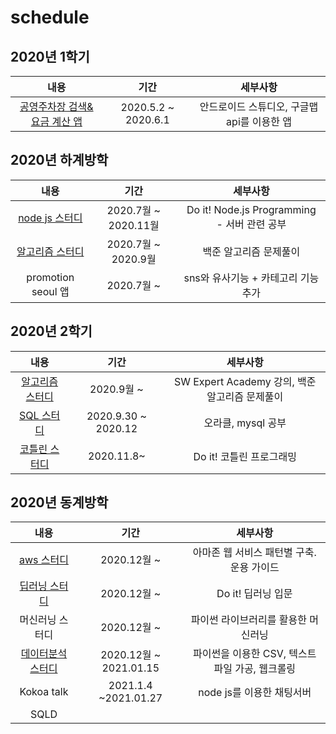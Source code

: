 # schedule

## 2020년 1학기

|                             내용                             |        기간         |                  세부사항                   |
| :----------------------------------------------------------: | :-----------------: | :-----------------------------------------: |
| [공영주차장 검색&요금 계산 앱](https://github.com/hyeji1221/App_Parking_Map) | 2020.5.2 ~ 2020.6.1 | 안드로이드 스튜디오, 구글맵 api를 이용한 앱 |

## 2020년 하계방학

|                             내용                             |         기간         |                  세부사항                   |
| :----------------------------------------------------------: | :------------------: | :-----------------------------------------: |
| [node js 스터디](https://github.com/hyeji1221/Do_it_Node.js) | 2020.7월 ~ 2020.11월 | Do it! Node.js Programming - 서버 관련 공부 |
|   [알고리즘 스터디](https://github.com/hyeji1221/c_study)    | 2020.7월 ~ 2020.9월  |           백준 알고리즘 문제풀이            |
|                      promotion seoul 앱                      |      2020.7월 ~      |     sns와 유사기능 + 카테고리 기능 추가     |

## 2020년 2학기

|                             내용                             |        기간         |                    세부사항                    |
| :----------------------------------------------------------: | :-----------------: | :--------------------------------------------: |
|  [알고리즘 스터디](https://github.com/hyeji1221/Algorithm)   |     2020.9월 ~      | SW Expert Academy 강의, 백준 알고리즘 문제풀이 |
| [SQL 스터디](https://github.com/hyeji1221/Database_SQL_study) | 2020.9.30 ~ 2020.12 |               오라클, mysql 공부               |
|   [코틀린 스터디](https://github.com/hyeji1221/Algorithm)    |     2020.11.8~      |            Do it! 코틀린 프로그래밍            |

## 2020년 동계방학

|                             내용                             |          기간          |                    세부사항                     |
| :----------------------------------------------------------: | :--------------------: | :---------------------------------------------: |
|     [aws 스터디](https://github.com/hyeji1221/AWS_study)     |      2020.12월 ~       |    아마존 웹 서비스 패턴별 구축.운용 가이드     |
| [딥러닝 스터디](https://github.com/hyeji1221/DeepLearning_study) |      2020.12월 ~       |               Do it! 딥러닝 입문                |
|                       머신러닝 스터디                        |      2020.12월 ~       |       파이썬 라이브러리를 활용한 머신러닝       |
| [데이터분석 스터디](https://github.com/hyeji1221/DataAnalysis_study) | 2020.12월 ~ 2021.01.15 | 파이썬을 이용한 CSV, 텍스트 파일 가공, 웹크롤링 |
|                          Kokoa talk                          |  2021.1.4 ~2021.01.27  |            node js를 이용한 채팅서버            |
|                             SQLD                             |                        |                                                 |








